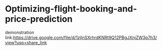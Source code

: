 # Optimizing-flight-booking-and-price-prediction

demonstration link:https://drive.google.com/file/d/1zjInSXrhrdKNRt9Q12PBgJXnjZW3p7h3/view?usp=share_link
